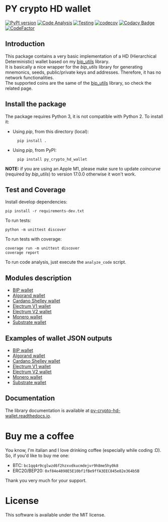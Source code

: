 # PY crypto HD wallet
[![PyPI version](https://badge.fury.io/py/py-crypto-hd-wallet.svg)](https://badge.fury.io/py/py-crypto-hd-wallet)
[![Code Analysis](https://github.com/ebellocchia/py_crypto_hd_wallet/actions/workflows/code-analysis.yml/badge.svg)](https://github.com/ebellocchia/py_crypto_hd_wallet/actions/workflows/code-analysis.yml)
[![Testing](https://github.com/ebellocchia/py_crypto_hd_wallet/actions/workflows/test.yml/badge.svg)](https://github.com/ebellocchia/py_crypto_hd_wallet/actions/workflows/test.yml)
[![codecov](https://codecov.io/gh/ebellocchia/py_crypto_hd_wallet/branch/master/graph/badge.svg)](https://codecov.io/gh/ebellocchia/py_crypto_hd_wallet)
[![Codacy Badge](https://app.codacy.com/project/badge/Grade/45f6f8c688e4479e83069427ccd24e19)](https://app.codacy.com/gh/ebellocchia/py_crypto_hd_wallet/dashboard?utm_source=gh&utm_medium=referral&utm_content=&utm_campaign=Badge_grade)
[![CodeFactor](https://www.codefactor.io/repository/github/ebellocchia/py_crypto_hd_wallet/badge)](https://www.codefactor.io/repository/github/ebellocchia/py_crypto_hd_wallet)

## Introduction

This package contains a very basic implementation of a HD (Hierarchical Deterministic) wallet based on my [bip_utils](https://github.com/ebellocchia/bip_utils) library.\
It is basically a nice wrapper for the *bip_utils* library for generating mnemonics, seeds, public/private keys and addresses.
Therefore, it has no network functionalities.\
The supported coins are the same of the [bip_utils](https://github.com/ebellocchia/bip_utils) library, so check the related page.

## Install the package

The package requires Python 3, it is not compatible with Python 2.
To install it:
- Using *pip*, from this directory (local):

        pip install .

- Using *pip*, from PyPI:

        pip install py_crypto_hd_wallet

**NOTE:** if you are using an Apple M1, please make sure to update *coincurve* (required by *bip_utils*) to version 17.0.0 otherwise it won't work.

## Test and Coverage

Install develop dependencies:

    pip install -r requirements-dev.txt

To run tests:

    python -m unittest discover

To run tests with coverage:

    coverage run -m unittest discover
    coverage report

To run code analysis, just execute the `analyze_code` script.

## Modules description

- [BIP wallet](https://github.com/ebellocchia/py_crypto_hd_wallet/tree/master/readme/bip_wallet.md)
- [Algorand wallet](https://github.com/ebellocchia/py_crypto_hd_wallet/tree/master/readme/algorand_wallet.md)
- [Cardano Shelley wallet](https://github.com/ebellocchia/py_crypto_hd_wallet/tree/master/readme/cardano_shelley_wallet.md)
- [Electrum V1 wallet](https://github.com/ebellocchia/py_crypto_hd_wallet/tree/master/readme/electrum_v1_wallet.md)
- [Electrum V2 wallet](https://github.com/ebellocchia/py_crypto_hd_wallet/tree/master/readme/electrum_v2_wallet.md)
- [Monero wallet](https://github.com/ebellocchia/py_crypto_hd_wallet/tree/master/readme/monero_wallet.md)
- [Substrate wallet](https://github.com/ebellocchia/py_crypto_hd_wallet/tree/master/readme/substrate_wallet.md)

## Examples of wallet JSON outputs

- [BIP wallet](https://github.com/ebellocchia/py_crypto_hd_wallet/tree/master/readme/bip_wallet_examples.md)
- [Algorand wallet](https://github.com/ebellocchia/py_crypto_hd_wallet/tree/master/readme/algorand_wallet_examples.md)
- [Cardano Shelley wallet](https://github.com/ebellocchia/py_crypto_hd_wallet/tree/master/readme/cardano_shelley_wallet_examples.md)
- [Electrum V1 wallet](https://github.com/ebellocchia/py_crypto_hd_wallet/tree/master/readme/electrum_v1_wallet_examples.md)
- [Electrum V2 wallet](https://github.com/ebellocchia/py_crypto_hd_wallet/tree/master/readme/electrum_v2_wallet_examples.md)
- [Monero wallet](https://github.com/ebellocchia/py_crypto_hd_wallet/tree/master/readme/monero_wallet_examples.md)
- [Substrate wallet](https://github.com/ebellocchia/py_crypto_hd_wallet/tree/master/readme/substrate_wallet_examples.md)

## Documentation

The library documentation is available at [py-crypto-hd-wallet.readthedocs.io](https://py-crypto-hd-wallet.readthedocs.io).

# Buy me a coffee

You know, I'm italian and I love drinking coffee (especially while coding :D). So, if you'd like to buy me one:
- BTC: `bc1qq4r9cglwzd6f2hzxvdkucmdejvr9h8me5hy0k8`
- ERC20/BEP20: `0xf84e4898E5E10bf1fBe9ffA3EEC845e82e364b5B`

Thank you very much for your support.

# License

This software is available under the MIT license.
